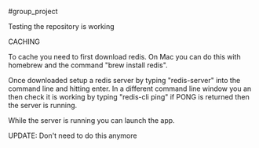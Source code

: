 #group_project

Testing the repository is working 

CACHING

To cache you need to first download redis. On Mac you can do this with 
homebrew and the command "brew install redis". 

Once downloaded setup a redis server by typing "redis-server" into the command
line and hitting enter. In a different command line window you an then check it
is working by typing "redis-cli ping" if PONG is returned then the server is
running. 

While the server is running you can launch the app. 

UPDATE: Don't need to do this anymore
